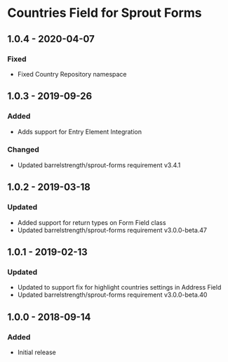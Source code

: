 # Countries Field for Sprout Forms

## 1.0.4 - 2020-04-07

### Fixed
- Fixed Country Repository namespace

## 1.0.3 - 2019-09-26

### Added
- Adds support for Entry Element Integration

### Changed
- Updated barrelstrength/sprout-forms requirement v3.4.1

## 1.0.2 - 2019-03-18

### Updated
- Added support for return types on Form Field class
- Updated barrelstrength/sprout-forms requirement v3.0.0-beta.47

## 1.0.1 - 2019-02-13

### Updated
- Updated to support fix for highlight countries settings in Address Field
- Updated barrelstrength/sprout-forms requirement v3.0.0-beta.40 

## 1.0.0 - 2018-09-14

### Added
- Initial release
